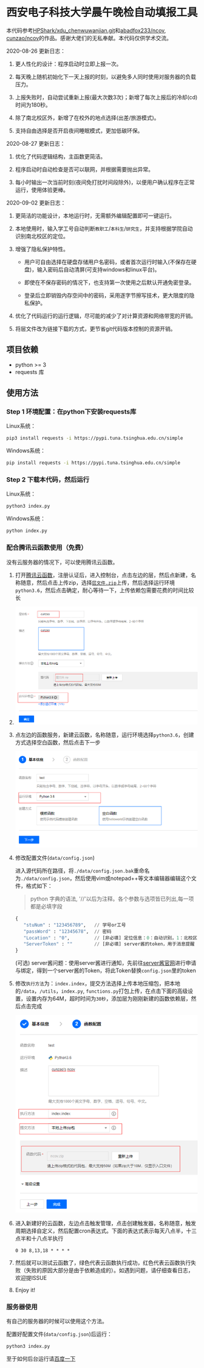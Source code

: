# 西安电子科技大学晨午晚检自动填报工具

本代码参考[HPShark/xdu_chenwuwanjian.git](https://github.com/HPShark/xdu_chenwuwanjian)和[abadfox233/ncov](https://github.com/abadfox233/ncov), [cunzao/ncov](https://github.com/cunzao/ncov)的作品。感谢大佬们的无私奉献。本代码仅供学术交流。

2020-08-26 更新日志：

1. 更人性化的设计：程序启动时立即上报一次。

2. 每天晚上随机初始化下一天上报的时刻，以避免多人同时使用对服务器的负载压力。

3. 上报失败时，自动尝试重新上报(最大次数3次)；新增了每次上报后的冷却(cd)时间为180秒。

4. 除了南北校区外，新增了在校外的地点选择(出差/旅游模式)。

5. 支持自由选择是否开启夜间睡眠模式，更加低碳环保。

2020-08-27 更新日志：

1. 优化了代码逻辑结构，主函数更简洁。

2. 程序启动时自动检查是否可以联网，并根据需要抛出异常。

3. 每小时输出一次当前时刻(夜间免打扰时间段除外)，以便用户确认程序在正常运行，使用体验更棒。

2020-09-02 更新日志：

1. 更简洁的功能设计，本地运行时，无需额外编辑配置即可一键运行。

2. 本地使用时，输入学工号自动判断`教职工`/`本科生`/`研究生`，并支持根据学院自动识别南北校区的定位。

3. 增强了隐私保护特性。

   - 用户可自由选择在硬盘存储用户名密码，或者首次运行时输入(不保存在硬盘)，输入密码后自动清屏(可支持windows和linux平台)。

   - 即使在不保存密码的情况下，也支持第一次使用之后默认开通免密登录。

   - 登录后立即销毁内存空间中的密码，采用逐字节擦写技术，更大限度的隐私保护。

4. 优化了代码运行的运行逻辑，尽可能的减少了对计算资源和网络带宽的开销。

5. 将层文件改为链接下载的方式，更节省git代码版本控制的资源开销。

## 项目依赖

* python >= 3
* requests 库

## 使用方法

### Step 1 环境配置：在python下安装requests库

Linux系统：

```bash
pip3 install requests -i https://pypi.tuna.tsinghua.edu.cn/simple
```

Windows系统：

```bash
pip install requests -i https://pypi.tuna.tsinghua.edu.cn/simple
```

### Step 2 下载本代码，然后运行

Linux系统：

```bash
python3 index.py
```

Windows系统：

```bash
python index.py
```

### 配合腾讯云函数使用（免费）

没有云服务器的情况下，可以使用腾讯云函数。

1. 打开[腾讯云函数](https://console.cloud.tencent.com/scf/index?rid=1)，注册认证后，进入控制台，点击左边的层，然后点新建，名称随意，然后点击上传zip，选择[`层文件.zip`](https://github.com/cunzao/ncov/blob/master/%E5%B1%82%E6%96%87%E4%BB%B6.zip)上传，然后选择运行环境`python3.6`，然后点击确定，耐心等待一下，上传依赖包需要花费的时间比较长 

2. ![image-20200727162912337](./attachments/image-20200727162912337.png)

3. 点左边的函数服务，新建云函数，名称随意，运行环境选择`python3.6`，创建方式选择空白函数，然后点击下一步 

   ![image-20200727163011638](./attachments/image-20200727163011638.png)

4. 修改配置文件(`data/config.json`)

   进入源代码所在路径，将`./data/config.json.bak`重命名为`./data/config.json`，然后使用vim或notepad++等文本编辑器编辑这个文件，格式如下：

   > python 字典的语法, '//'以后为注释。各个参数与选项皆已列出,每一项都是必填字段

   ```python
   {
      "stuNum" : "123456789",   // 学号or工号
      "passWord" : "12345678",  // 密码
      "Location" : "0",         // [非必填] 定位信息：0：自动识别，1：北校区，2：南校区，其他：在校外。不写的话也会自动识别。
      "ServerToken" : ""        // [非必填] server酱的token，用于消息提醒
   }
   ```

   (可选) server酱问题：使用server酱进行通知，先前往[server酱官网](http://sc.ftqq.com/)进行申请与绑定，得到一个server酱的Token，将此Token替换`config.json`里的token

4. 修改`执行方法`为：`index.index`，提交方法选择上传本地压缩包，把本地的`/data`，`/utils`，`index.py`, `functions.py`打包上传，在点击下面的高级设置，设置内存为64M，超时时间为`30秒`，添加层为刚刚新建的函数依赖层，然后点击完成

   ![image-20200727163222470](./attachments/image-20200727163222470.png)

5. 进入新建好的云函数，左边点击触发管理，点击创建触发器，名称随意，触发周期选择自定义，然后配置cron表达式。下面的表达式表示每天八点半，十三点半和十八点半执行

   ```
   0 30 8,13,18 * * * *
   ```

6. 然后就可以测试云函数了，绿色代表云函数执行成功，红色代表云函数执行失败（失败的原因大部分是由于依赖造成的）。如遇到问题，请仔细查看日志，欢迎提ISSUE

7. Enjoy it!

### 服务器使用

有自己的服务器的时候可以使用这个方法。

配置好配置文件(`data/config.json`)后运行：

```bash
python3 index.py
```

至于如何后台运行请[百度一下](http://www.baidu.com/)

